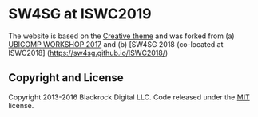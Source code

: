 # SW4SG at ISWC2019
The website is based on the [Creative theme](http://startbootstrap.com/template-overviews/creative/) and was forked from (a) [UBICOMP WORKSHOP 2017](https://ubicomp-mental-health.github.io/workshop-2017.html) and (b) [SW4SG 2018 (co-located at ISWC2018] (https://sw4sg.github.io/ISWC2018/)

## Copyright and License

Copyright 2013-2016 Blackrock Digital LLC. Code released under the [MIT](https://github.com/BlackrockDigital/startbootstrap-creative/blob/gh-pages/LICENSE) license.
